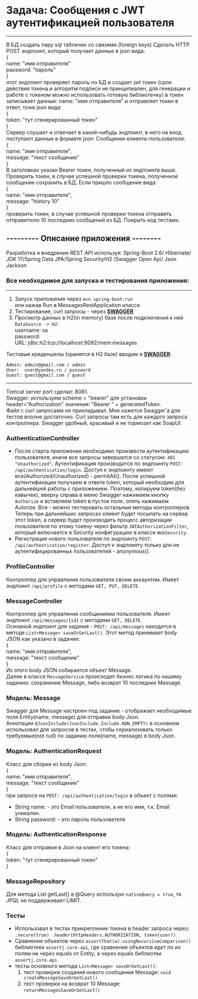 Задача: Сообщения с JWT аутентификацией пользователя
   =

---------------------------------------------------------------------------------------------------

В БД создать пару sql табличек со связями (foreign keys)
Сделать HTTP POST эндпоинт, который получает данные в json вида:\
{\
name: "имя отправителя"\
password: "пароль"\
}\
этот эндпоинт проверяет пароль по БД и создает jwt токен (срок действия токена и алгоритм подписи не принципиален, для генерации и работе с токеном можно использовать готовую библиотечку) в токен записывает данные: name: "имя отправителя"
и отправляет токен в ответ, тоже json вида:\
{\
token: "тут сгенерированный токен"\
}\
Сервер слушает и отвечает в какой-нибудь эндпоинт, в него на вход поступают данные в формате json:
Сообщения клиента-пользователя:\
{\
name:       "имя отправителя",\
message:    "текст сообщение"\
}\
В заголовках указан Bearer токен, полученный из эндпоинта выше.
Проверить токен, в случае успешной проверки токена, полученное сообщение сохранить в БД.
Если пришло сообщение вида:\
{\
name:       "имя отправителя",\
message:    "history 10"\
}\
проверить токен, в случае успешной проверки токена отправить отправителю 10 последних сообщений из БД.
Покрыть код тестами.

##   ---------  Описание приложения  --------

Разработка и внедрение REST API используя: Spring-Boot 2.6/ Hibernate/ JDK 17/Spring Data JPA/Spring Security/H2 /Swagger Open Api/ Json Jackson

### Все необходимое для запуска и тестирования приложения:

-----------------
1. Запуск приложения через `mvn spring-boot:run`\
  или нажав Run в MessagesRestApplication классе
2. Тестирование, curl запросы - через [**SWAGGER**](http://localhost:8080/swagger-ui.html) 
3. Просмотр данных в H2(in memory) базе после подключения к ней `DataSource -> H2`:\
   username: sa\
   password:\
   URL: jdbc:h2:tcp://localhost:9092/mem:messages

Тестовые креденшелы (хранятся в H2 базе) вводим в [**SWAGGER**](http://localhost:8080/swagger-ui.html):
```
Admin: admin@gmail.com / admin
User:  user@yandex.ru / password
Guest: guest@gmail.com / guest
```
-----------------
Tomcat server port сделал: 8081.\
Swagger: используем scheme = "bearer" для установки header="Authorization" значения: "Bearer " + generatedToken.\
Файл с curl запросами не прикладывал. Мне кажется Swagger'а для тестов вполне достаточно. Curl запросы там есть для 
каждого запроса контроллера. Swagger удобный, красивый и не тормозит как SoapUI.
### AuthenticationController
- После старта приложения необходимо произвести аутентификацию пользователя, иначе все запросы завершатся со статусом: 
`401 "Unauthorized"`. Аутентификация производится по эндпоинту `POST: /api/authentication/login`. Доступ к эндпоинту 
имеют все(Authorized/Unauthorized) - permitAll(). После успешной аутентификации получаем в ответе token, который 
необходим для дальнейшей работы с приложением. Поэтому, копируем token(без кавычек), вверху справа в меню Swagger 
нажимаем кнопку `Authorize` и вставляем token в пустое поле, опять нажимаем Autorize. Все - можно тестировать остальные 
методы контроллеров. Теперь при дальнейших запросах клиент будет посылать на сервер этот token, а сервер будет
производить процесс авторизации пользователя по этому токену через фильтр `JWTAuthorizationFilter`, который включается
в Security конфигурацию в классе `WebSecurity`.
- Регистрация нового пользователя по эндпоинту `POST: /api/authentication/register`. Доступ к эндпоинту только для
не аутентифицированных пользователей - anonymous().

### ProfileController
Контроллер для управления пользователя своим аккаунтом. Имеет эндпоинт `/api/profile` с методами `GET, PUT, DELETE`.

### MessageController
Контроллер для управления сообщениями пользователя. Имеет эндпоинт `/api/messages/{id}` с методами `GET, DELETE`.\
Основной эндпоинт для задания - `POST: /api/messages` находится в методе `List<Message> saveOrGetLast()`. Этот метод
принимает body JSON как указано в задании:\
{\
name:       "имя отправителя",\
message:    "текст сообщение"\
}\
Из этого body JSON собирается объект Message.\
Далее в классе `MessageService` происходит бизнес логика по нашему заданию: сохранение Message, либо возврат 10 
последних Message.

### Модель: Message
Swagger для Message настроен под задание - отображает необходимые поля Entity(name, message) для отправки body Json.\
Аннотации `@JsonInclude(JsonInclude.Include.NON_EMPTY)` в основном использовал для запросов в тестах, чтобы сериализовать 
только требуемые(not null) по заданию поля(name, message) в body Json.

### Модель: AuthenticationRequest
Класс для сборки из body Json:\
{\
name:       "имя отправителя",\
message:    "текст сообщение"\
}\
при запросе на `POST: /api/authentication/login` в объект с полями:
- String name: - это Email пользователя, а не его имя, т.к. Email уникален.
- String password: - это пароль пользователя

### Модель: AuthenticationResponse
Класс для отправки в Json на клиент его токена:\
{\
token: "тут сгенерированный токен"\
}

### MessageRepository
Для метода List<Message> getLast() в @Query использую `nativeQuery = true`, тк JPQL не поддерживает LIMIT.
### Тесты
- Использовал в тестах прикрепление токена в header запроса через:\
`.secure(true)
.header(HttpHeaders.AUTHORIZATION, token(user))`
- Сравнение объектов через `assertThat(a).usingRecursiveComparison()` библиотеки `assertj.core.api`, где сравнение 
объектов идет по их полям не через equals от Entity, а через equals библиотеи `assertj.core.api`. 
- тесты основного метода `List<Message> saveOrGetLast()`:
  1. тест проверки создания нового сообщения Message:
     `void createMessageSaveOrGetLast()`
  2. тест проверки на возврат 10 Message:
     `returnMessagesSaveOrGetLast()`